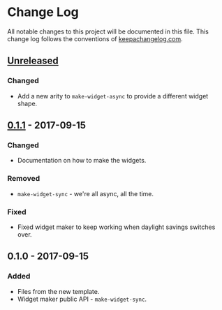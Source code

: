 # Change Log
All notable changes to this project will be documented in this file. This change log follows the conventions of [keepachangelog.com](http://keepachangelog.com/).

## [Unreleased]
### Changed
- Add a new arity to `make-widget-async` to provide a different widget shape.

## [0.1.1] - 2017-09-15
### Changed
- Documentation on how to make the widgets.

### Removed
- `make-widget-sync` - we're all async, all the time.

### Fixed
- Fixed widget maker to keep working when daylight savings switches over.

## 0.1.0 - 2017-09-15
### Added
- Files from the new template.
- Widget maker public API - `make-widget-sync`.

[Unreleased]: https://github.com/your-name/git-sourcing/compare/0.1.1...HEAD
[0.1.1]: https://github.com/your-name/git-sourcing/compare/0.1.0...0.1.1
